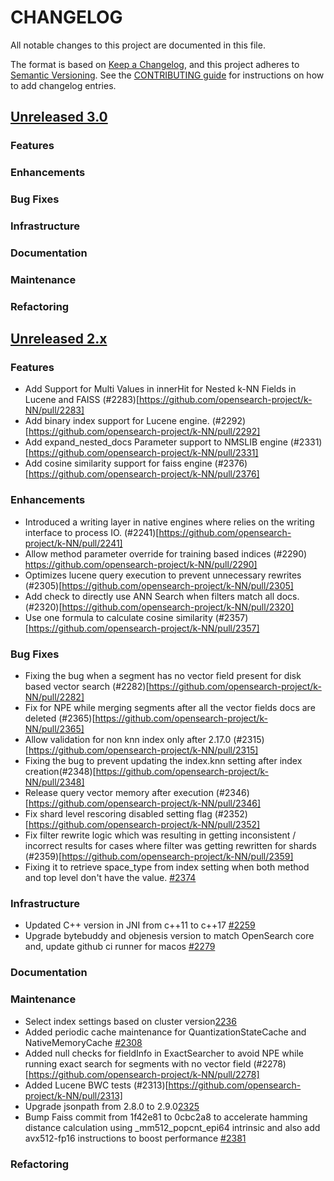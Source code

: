 
# CHANGELOG
All notable changes to this project are documented in this file.

The format is based on [Keep a Changelog](https://keepachangelog.com/en/1.0.0/), and this project adheres to [Semantic Versioning](https://semver.org/spec/v2.0.0.html). See the [CONTRIBUTING guide](./CONTRIBUTING.md#Changelog) for instructions on how to add changelog entries.

## [Unreleased 3.0](https://github.com/opensearch-project/k-NN/compare/2.x...HEAD)
### Features
### Enhancements
### Bug Fixes
### Infrastructure
### Documentation
### Maintenance
### Refactoring

## [Unreleased 2.x](https://github.com/opensearch-project/k-NN/compare/2.18...2.x)
### Features
- Add Support for Multi Values in innerHit for Nested k-NN Fields in Lucene and FAISS (#2283)[https://github.com/opensearch-project/k-NN/pull/2283]
- Add binary index support for Lucene engine. (#2292)[https://github.com/opensearch-project/k-NN/pull/2292]
- Add expand_nested_docs Parameter support to NMSLIB engine (#2331)[https://github.com/opensearch-project/k-NN/pull/2331]
- Add cosine similarity support for faiss engine (#2376)[https://github.com/opensearch-project/k-NN/pull/2376]
### Enhancements
- Introduced a writing layer in native engines where relies on the writing interface to process IO. (#2241)[https://github.com/opensearch-project/k-NN/pull/2241]
- Allow method parameter override for training based indices (#2290) https://github.com/opensearch-project/k-NN/pull/2290]
- Optimizes lucene query execution to prevent unnecessary rewrites (#2305)[https://github.com/opensearch-project/k-NN/pull/2305]
- Add check to directly use ANN Search when filters match all docs. (#2320)[https://github.com/opensearch-project/k-NN/pull/2320]
- Use one formula to calculate cosine similarity (#2357)[https://github.com/opensearch-project/k-NN/pull/2357]
### Bug Fixes
* Fixing the bug when a segment has no vector field present for disk based vector search (#2282)[https://github.com/opensearch-project/k-NN/pull/2282]
* Fix for NPE while merging segments after all the vector fields docs are deleted (#2365)[https://github.com/opensearch-project/k-NN/pull/2365]
* Allow validation for non knn index only after 2.17.0 (#2315)[https://github.com/opensearch-project/k-NN/pull/2315]
* Fixing the bug to prevent updating the index.knn setting after index creation(#2348)[https://github.com/opensearch-project/k-NN/pull/2348]
* Release query vector memory after execution (#2346)[https://github.com/opensearch-project/k-NN/pull/2346]
* Fix shard level rescoring disabled setting flag (#2352)[https://github.com/opensearch-project/k-NN/pull/2352]
* Fix filter rewrite logic which was resulting in getting inconsistent / incorrect results for cases where filter was getting rewritten for shards (#2359)[https://github.com/opensearch-project/k-NN/pull/2359]
* Fixing it to retrieve space_type from index setting when both method and top level don't have the value. [#2374](https://github.com/opensearch-project/k-NN/pull/2374)
### Infrastructure
* Updated C++ version in JNI from c++11 to c++17 [#2259](https://github.com/opensearch-project/k-NN/pull/2259)
* Upgrade bytebuddy and objenesis version to match OpenSearch core and, update github ci runner for macos [#2279](https://github.com/opensearch-project/k-NN/pull/2279)
### Documentation
### Maintenance
* Select index settings based on cluster version[2236](https://github.com/opensearch-project/k-NN/pull/2236)
* Added periodic cache maintenance for QuantizationStateCache and NativeMemoryCache [#2308](https://github.com/opensearch-project/k-NN/pull/2308)
* Added null checks for fieldInfo in ExactSearcher to avoid NPE while running exact search for segments with no vector field (#2278)[https://github.com/opensearch-project/k-NN/pull/2278]
* Added Lucene BWC tests (#2313)[https://github.com/opensearch-project/k-NN/pull/2313]
* Upgrade jsonpath from 2.8.0 to 2.9.0[2325](https://github.com/opensearch-project/k-NN/pull/2325)
* Bump Faiss commit from 1f42e81 to 0cbc2a8 to accelerate hamming distance calculation using _mm512_popcnt_epi64  intrinsic and also add avx512-fp16 instructions to boost performance [#2381](https://github.com/opensearch-project/k-NN/pull/2381)
### Refactoring
